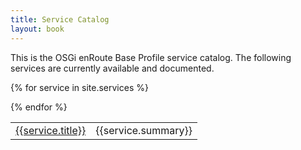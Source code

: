 ```yaml
---
title: Service Catalog
layout: book
---
```


This is the OSGi enRoute Base Profile service catalog. The following services are currently available and documented.

<div>
<table>

{% for service in site.services %}<tr><td><a href="{{service.url}}">{{service.title}}</a></td><td>{{service.summary}}</td></tr>
{% endfor %}

</table>
</div>
